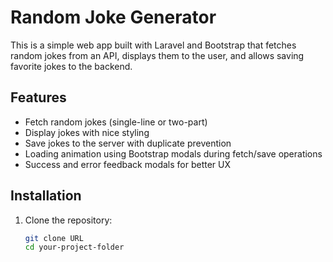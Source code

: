# Random Joke Generator

This is a simple web app built with Laravel and Bootstrap that fetches random jokes from an API, displays them to the user, and allows saving favorite jokes to the backend.

## Features

- Fetch random jokes (single-line or two-part)
- Display jokes with nice styling
- Save jokes to the server with duplicate prevention
- Loading animation using Bootstrap modals during fetch/save operations
- Success and error feedback modals for better UX

## Installation

1. Clone the repository:
   ```bash
   git clone URL
   cd your-project-folder
